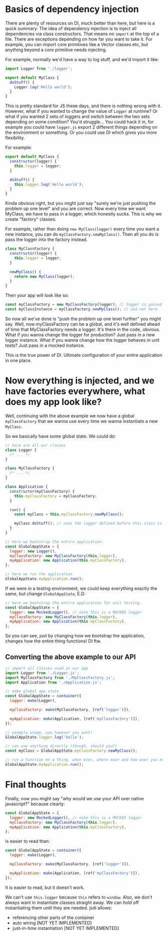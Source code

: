 # Basics of dependency injection

There are plenty of resources on DI, much better than here, but here is a quick summary. The idea of dependency injection is to inject all dependencies via class constructors. That means no `import` at the top of a file. There are exceptions depending on how far you want to take it. For example, you can import core primitives like a Vector classes etc, but anything beyond a core primitive needs injecting.

For example, normally we'd have a way to log stuff, and we'd import it like:

```js
import Logger from './logger';

export default MyClass {
  doStuff() {
    Logger.log('Hello world');
  }
}
```

This is pretty standard for JS these days, and there is nothing wrong with it. However, what if you wanted to change the value of `Logger` at runtime? Or what if you wanted 2 sets of loggers and switch between the two sets depending on some condition? You'd struggle... You could hack it in, for example you could have `logger.js` export 2 different things depending on the environment or something. Or you could use DI which gives you more flexibility.

For example:

```js
export default MyClass {
  constructor(logger) {
    this.logger = logger;
  }

  doStuff() {
    this.logger.log('Hello world');
  }
}
```

Kinda obvious right, but you might just say "surely we're just pushing the problem up one level" and you are correct. Now every time we want MyClass, we have to pass in a logger, which honestly sucks. This is why we create "factory" classes.

For example, rather than doing `new MyClass(logger)` every time you want a new instance, you can do `myClassFactory.newMyClass()`. Then all you do is pass the logger into the factory instead.

```js
class MyClassFactory {
  constructor(logger) {
    this.logger = logger;
  }

  newMyClass() {
    return new MyClass(logger);
  }
}
```

Then your app will look like so:

```js
const myClassFactory = new MyClassFactory(logger); // logger is passed in here
const myClassInstance = myClassFactory.newMyClass(); // and not here
```

So now all we've done is "push the problem up one level further" you might say. Well, now myClassFactory can be a global, and it's well defined ahead of time that MyClassFactory needs a logger. It's there in the code, obvious. What if you wanna change the logger for production? Just pass in a new logger instance. What if you wanna change how the logger behaves in unit tests? Just pass in a mocked instance.

This is the true power of DI. Ultimate configuration of your entire application in one place.

# Now everything is injected, and we have factories everywhere, what does my app look like?

Well, continuing with the above example we now have a global `myClassFactory` that we wanna use every time we wanna instantiate a new `MyClass`.

So we basically have some global state. We could do:

```js
// here are all our classes
class Logger {
  /* ... */
}

class MyClassFactory {
  /* ... */
}

class Application {
  constructor(myClassFactory) {
    this.myClassFactory = myClassFactory;
  }

  run() {
    const myClass = this.myClassFactory.newMyClass();

    myClass.doStuff(); // uses the logger defined before this class is even run
  }
}

// here we bootstrap the entire application.
const GlobalAppState = {
  logger: new Logger(),
  myClassFactory: new MyClassFactory(this.logger),
  myApplication: new Application(this.myClassFactory),
};

// here we run the application
GlobalAppState.myApplication.run();
```

If we were in a testing environment, we could keep everything exactly the same, but change `GlobalAppState`, E.G:

```js
// here we bootstrap the entire application for unit testing.
const GlobalAppState = {
  logger: new MockedLogger(), // note this is a MOCKED logger
  myClassFactory: new MyClassFactory(this.logger),
  myApplication: new Application(this.myClassFactory),
};
```

So you can see, just by changing how we bootstrap the application, changes how the entire thing functions! DI ftw.

## Converting the above example to our API

```js
// import all classes used in our app
import Logger from './Logger.js';
import MyClassFactory from './MyClassFactory.js';
import Application from './Application.js';

// make global app state
const GlobalAppState = container({
  logger: make(Logger),

  myClassFactory: make(MyClassFactory, [ref('logger')]),

  myApplication: make(Application, [ref('myClassFactory')]),
});

// example usage, use however you want!
GlobalAppState.logger.log('hello');

// can use anything directly (though, should you?)
const myClass = GlobalAppState.myClassFactory.newMyClass();

// run a function on a thing, when ever, where ever and how ever you need
GlobalAppState.myApplication.run();
```

# Final thoughts

Finally, now you might say "why would we use your API over native javascript?" because clearly:

```js
const GlobalAppState = {
  logger: new MockedLogger(), // note this is a MOCKED logger
  myClassFactory: new MyClassFactory(this.logger),
  myApplication: new Application(this.myClassFactory),
};
```

is easier to read than:

```js
const GlobalAppState = container({
  logger: make(Logger),

  myClassFactory: make(MyClassFactory, [ref('logger')]),

  myApplication: make(Application, [ref('myClassFactory')]),
});
```

It is easier to read, but it doesn't work.

We can't use `this.logger` because `this` refers to `window`. Also, we don't always want in instantiate classes straight away. We can hold off instantiating them until they are needed. jsdi allows:

- referencing other parts of the container
- auto wiring [NOT YET IMPLEMENTED]
- just-in-time instantiation [NOT YET IMPLEMENTED]
